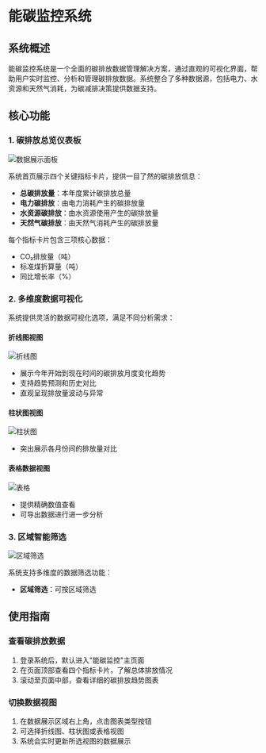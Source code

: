# 能碳监控系统

## 系统概述

能碳监控系统是一个全面的碳排放数据管理解决方案，通过直观的可视化界面，帮助用户实时监控、分析和管理碳排放数据。系统整合了多种数据源，包括电力、水资源和天然气消耗，为碳减排决策提供数据支持。

## 核心功能

### 1. 碳排放总览仪表板

![数据展示面板](/能碳监控/数据展示面板.png)

系统首页展示四个关键指标卡片，提供一目了然的碳排放信息：

- **总碳排放量**：本年度累计碳排放总量
- **电力碳排放**：由电力消耗产生的碳排放量
- **水资源碳排放**：由水资源使用产生的碳排放量
- **天然气碳排放**：由天然气消耗产生的碳排放量

每个指标卡片包含三项核心数据：
- CO₂排放量（吨）
- 标准煤折算量（吨）
- 同比增长率（%）

### 2. 多维度数据可视化

系统提供灵活的数据可视化选项，满足不同分析需求：

#### 折线图视图

![折线图](/能碳监控/折线图.png)

- 展示今年开始到现在时间的碳排放月度变化趋势
- 支持趋势预测和历史对比
- 直观呈现排放量波动与异常

#### 柱状图视图

![柱状图](/能碳监控/柱状图.png)
- 突出展示各月份间的排放量对比


#### 表格数据视图

![表格](/能碳监控/表格.png)

- 提供精确数值查看
- 可导出数据进行进一步分析

### 3. 区域智能筛选

![区域筛选](/能碳监控/区域筛选.png)

系统支持多维度的数据筛选功能：

- **区域筛选**：可按区域筛选


## 使用指南

### 查看碳排放数据

1. 登录系统后，默认进入"能碳监控"主页面
2. 在页面顶部查看四个指标卡片，了解总体排放情况
3. 滚动至页面中部，查看详细的碳排放趋势图表

### 切换数据视图

1. 在数据展示区域右上角，点击图表类型按钮
2. 可选择折线图、柱状图或表格视图
3. 系统会实时更新所选视图的数据展示
